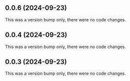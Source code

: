 ## 0.0.6 (2024-09-23)

This was a version bump only, there were no code changes.

## 0.0.4 (2024-09-23)

This was a version bump only, there were no code changes.

## 0.0.3 (2024-09-23)

This was a version bump only, there were no code changes.